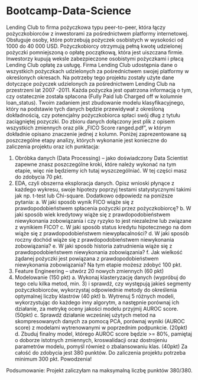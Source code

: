 # Bootcamp-Data-Science
Lending Club to firma pożyczkowa typu peer-to-peer, która łączy pożyczkobiorców z inwestorami za pośrednictwem platformy internetowej. Obsługuje osoby, które potrzebują pożyczek osobistych w wysokości od 1000 do 40 000 USD. Pożyczkobiorcy otrzymują pełną kwotę udzielonej pożyczki pomniejszoną o opłatę początkową, która jest uiszczana firmie. Inwestorzy kupują weksle zabezpieczone osobistymi pożyczkami i płacą Lending Club opłatę za usługę. Firma Lending Club udostępnia dane o wszystkich pożyczkach udzielonych za pośrednictwem swojej platformy w określonych okresach.
Na potrzeby tego projektu zostały użyte dane dotyczące pożyczek udzielonych za pośrednictwem Lending Club na przestrzeni lat 2007 -2011. Każda pożyczka jest opatrzona informacją o tym, czy ostatecznie została spłacona (Fully Paid lub Charged off w kolumnie loan_status). Twoim zadaniem jest zbudowanie modelu klasyfikacyjnego, który na podstawie tych danych będzie przewidywał z określoną dokładnością, czy potencjalny pożyczkobiorca spłaci swój dług z tytułu zaciągniętej pozyczki. Do zbioru danych dołączony jest plik z opisem wszystkich zmiennych oraz plik „FICO Score ranged.pdf”, w którym dokładnie opisano znaczenie jednej z kolumn.
Poniżej zaprezentowane są poszczególne etapy analizy, których wykonanie jest konieczne do zaliczenia projektu oraz ich punktacja: 

1. Obróbka danych (Data Processing) – jako doświadczony Data Scientist zapewne znasz poszczególne kroki, które należy wykonać na tym etapie, więc nie będziemy ich tutaj wyszczególniać. W tej części masz do zdobycia 70 pkt.
2. EDA, czyli obszerna eksploracja danych. Opisz wnioski płynące z każdego wykresu, swoje hipotezy poprzyj testami statystycznymi takimi jak np. t-test lub Chi-square.
Dodatkowo odpowiedz na poniższe pytania:
a. W jaki sposób wynik FICO wiąże się z prawdopodobieństwem spłacenia pożyczki przez pożyczkobiorcę?
b. W jaki sposób wiek kredytowy wiąże się z prawdopodobieństwem niewykonania zobowiązania i czy ryzyko to jest niezależne lub związane z wynikiem FICO?
c. W jaki sposób status kredytu hipotecznego na dom wiąże się z prawdopodobieństwem niewypłacalności?
d. W jaki sposób roczny dochód wiąże się z prawdopodobieństwem niewykonania zobowiązania?
e. W jaki sposób historia zatrudnienia wiąże się z prawdopodobieństwem niewykonania zobowiązania?
f. Jak wielkość żądanej pożyczki jest powiązana z prawdopodobieństwem niewykonania zobowiązania?
Na tym etapie możesz zdobyć 100 pkt.
3. Feature Engineering – utwórz 20 nowych zmiennych (60 pkt)
4. Modelowanie (150 pkt)
a. Wykonaj klasteryzację danych (wypróbuj do tego celu kilka metod, min. 3) i sprawdź, czy występują jakieś segmenty pożyczkobiorców, wykorzystaj odpowiednie metody do określenia optymalnej liczby klastrów (40 pkt)
b. Wytrenuj 5 różnych modeli, wykorzystując do każdego inny algorytm, a następnie porównaj ich działanie, za metrykę oceny jakości modelu przyjmij AUROC score. (50pkt)
c. Sprawdź działanie wcześniej użytych metod na skompresowanych danych za pomocą PCA, porównaj wyniki (AUROC score) z modelami wytrenowanymi w poprzednim podpunkcie. (20pkt)
d. Zbuduj finalny model, którego AUROC score będzie >= 80%, pamiętaj o doborze istotnych zmiennych, kroswalidacji oraz dostrojeniu parametrów modelu, pomyśl również o zbalansowaniu klas. (40pkt)
Za całość do zdobycia jest 380 punktów. Do zaliczenia projektu potrzeba minimum 300 pkt.
Powodzenia!







Podsumowanie: 
Projekt zaliczyłam na maksymalną liczbę punktów 380/380.
